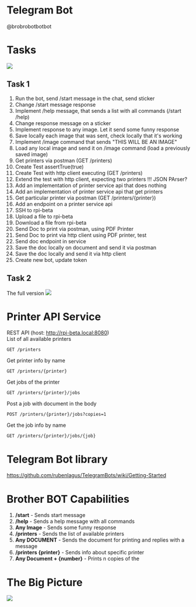 # Telegram Bot 
@brobrobotbotbot

# Tasks
![](C:\dev\brother-bot\docs\task-reduced.drawio.png)


## Task 1

1. Run the bot, send /start message in the chat, send sticker
2. Change /start message response
3. Implement /help message, that sends a list with all commands (/start /help)
4. Change response message on a sticker
5. Implement response to any image. Let it send some funny response
6. Save locally each image that was sent, check locally that it's working
7. Implement /image command that sends "THIS WILL BE AN IMAGE"
8. Load any local image and send it on /image command (load a previously saved image)
9. Get printers via postman (GET /printers)
10. Create Test assertTrue(true)
11. Create Test with http client executing (GET /printers)
12. Extend the test with http client, expecting two printers !!! JSON PArser?
13. Add an implementation of printer service api that does nothing
14. Add an implementation of printer service api that get printers
15. Get particular printer via postman (GET /printers/{printer})
16. Add an endpoint on a printer service api
17. SSH to rpi-beta
18. Upload a file to rpi-beta
19. Download a file from rpi-beta
20. Send Doc to print via postman, using PDF Printer
21. Send Doc to print via http client using PDF printer, test
22. Send doc endpoint in service
23. Save the doc locally on document and send it via postman
24. Save the doc locally and send it via http client
25. Create new bot, update token




## Task 2





The full version
![](C:\dev\brother-bot\docs\task-whole.drawio.png)







# Printer API Service
REST API (host: http://rpi-beta.local:8080)<br>
List of all available printers

    GET /printers

Get printer info by name

    GET /printers/{printer}

Get jobs of the printer

    GET /printers/{printer}/jobs

Post a job with document in the body

    POST /printers/{printer}/jobs?copies=1

Get the job info by name

    GET /printers/{printer}/jobs/{job}

# Telegram Bot library
https://github.com/rubenlagus/TelegramBots/wiki/Getting-Started


# Brother BOT Capabilities

1. **/start** - Sends start message
2. **/help**  - Sends a help message with all commands
3. **Any Image** - Sends some funny response
4. **/printers** - Sends the list of available printers
5. **Any DOCUMENT** - Sends the document for printing and replies with a message
6. **/printers {printer}** - Sends info about specific printer
7. **Any Document + {number}** - Prints n copies of the

# The Big Picture
![](C:\dev\brother-bot\docs\task-flow.drawio.png)